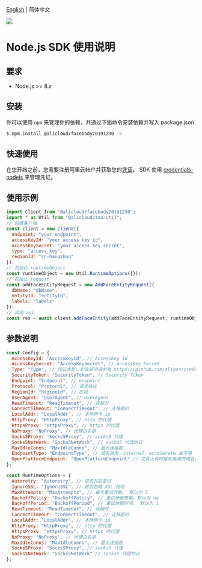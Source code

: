 [English](Usage-EN.md) | 简体中文

![](https://aliyunsdk-pages.alicdn.com/icons/AlibabaCloud.svg)

# Node.js SDK 使用说明

## 要求

- Node.js >= 8.x

## 安装

你可以使用 `npm` 来管理你的依赖，并通过下面命令安装依赖并写入 package.json

```sh
$ npm install @alicloud/facebody20191230 -S
```

## 快速使用

在您开始之前，您需要注册阿里云帐户并获取您的[凭证](https://usercenter.console.aliyun.com/#/manage/ak)。
SDK 使用 [credentials-nodejs](https://github.com/aliyun/credentials-nodejs/blob/master/README-CN.md) 来管理凭证。

## 使用示例

```javascript
import Client from "@alicloud/facebody20191230";
import * as Util from "@alicloud/tea-util";
// 创建客户端
const client = new Client({
  endpoint: "your endpoint",
  accessKeyId: "your access key id",
  accessKeySecret: "your access key secret",
  type: "access_key",
  regionId: "cn-hangzhou"
});
// 初始化 runtimeObject
const runtimeObject = new Util.RuntimeOptions({});
// 初始化 request
const addFaceEntityRequest = new AddFaceEntityRequest({
  dbName: "dbName",
  entityId: "entityId",
  labels: "labels"
});
// 调用 api
const res = await client.addFaceEntity(addFaceEntityRequest, runtimeObject);
```

## 参数说明

```javascript
const Config = {
  AccessKeyId: "AccessKeyId", // AccessKey Id
  AccessKeySecret: "AccessKeySecret", // AccessKey Secret
  Type: "Type", // 凭证类型，如有疑问请参考 https://github.com/aliyun/credentials-nodejs/blob/master/README-CN.md#%E5%87%AD%E8%AF%81%E7%B1%BB%E5%9E%8B
  SecurityToken: "SecurityToken", // Security Token
  Endpoint: "Endpoint", // endpoint
  Protocol: "Protocol", // 请求协议
  RegionId: "RegionId", // 区域
  UserAgent: "UserAgent", // UserAgent
  ReadTimeout: "ReadTimeout", // 读超时
  ConnectTimeout: "ConnectTimeout", // 连接超时
  LocalAddr: "LocalAddr", // 本地网卡 ip
  HttpProxy: "HttpProxy", // http 的代理
  HttpsProxy: "HttpsProxy", // https 的代理
  NoProxy: "NoProxy", // 代理白名单
  Socks5Proxy: "Socks5Proxy", // socks5 代理
  Socks5NetWork: "Socks5NetWork", // socks5 代理协议
  MaxIdleConns: "MaxIdleConns", // 最大连接数
  EndpointType: "EndpointType", // 域名类型：internal，accelerate 或不填
  OpenPlatformEndpoint: "OpenPlatformEndpoint" // 文件上传时授权使用的域名(目前暂不需要填写)
};

const RuntimeOptions = {
  Autoretry: "Autoretry", // 是否开启重试
  IgnoreSSL: "IgnoreSSL", // 是否忽略 SSL 校验
  MaxAttempts: "MaxAttempts", // 最大重试次数， 默认为 3
  BackoffPolicy: "BackoffPolicy", // 重试休眠策略，默认为 no
  BackoffPeriod: "BackoffPeriod", // 重试休眠时间， 默认为 1
  ReadTimeout: "ReadTimeout", // 读超时
  ConnectTimeout: "ConnectTimeout", // 连接超时
  LocalAddr: "LocalAddr", // 本地网卡 ip
  HttpProxy: "HttpProxy", // http 的代理
  HttpsProxy: "HttpsProxy", // https 的代理
  NoProxy: "NoProxy", // 代理白名单
  MaxIdleConns: "MaxIdleConns", // 最大连接数
  Socks5Proxy: "Socks5Proxy", // socks5 代理
  Socks5NetWork: "Socks5NetWork" // socks5 代理协议
};
```
